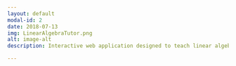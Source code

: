 ```yaml
---
layout: default
modal-id: 2
date: 2018-07-13
img: LinearAlgebraTutor.png
alt: image-alt
description: Interactive web application designed to teach linear algebra in an accessible manner. Each topic module has a section where the user can reinforce their learning by answering questions. Project repo available at <a href="https://www.bitbucket.org/ashears/LinearAlgebraTutor">LinearAlgebraTutor Repo</a>

---
```

